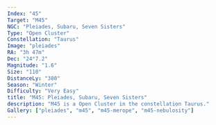 ```yaml
---
Index: "45"
Target: "M45"
NGC: "Pleiades, Subaru, Seven Sisters"
Type: "Open Cluster"
Constellation: "Taurus"
Image: "pleiades"
RA: "3h 47m"
Dec: "24°7.2"
Magnitude: "1.6"
Size: "110"
DistanceLy: "380"
Season: "Winter"
Difficulty: "Very Easy"
title: "M45: Pleiades, Subaru, Seven Sisters"
description: "M45 is a Open Cluster in the constellation Taurus."
Gallery: ["pleiades", "m45", "m45-merope", "m45-nebulosity"]
---
```

